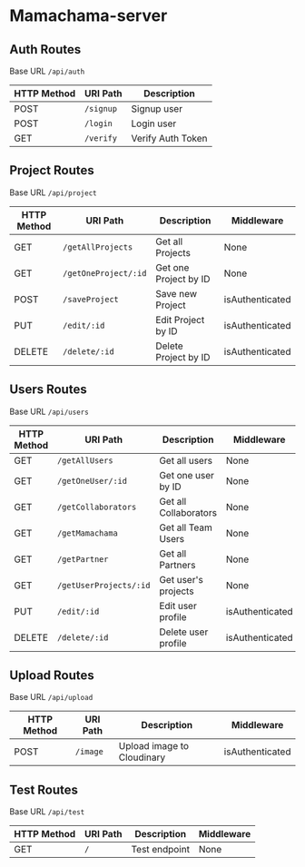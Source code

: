 # Mamachama-server

## Auth Routes
Base URL `/api/auth`

| HTTP Method   | URI Path       | Description             |
| ------------- | -------------- | ----------------------- |
| POST          | `/signup`      | Signup user             |
| POST          | `/login`       | Login user              |
| GET           | `/verify`      | Verify Auth Token       |


## Project Routes
Base URL `/api/project`

| HTTP Method   | URI Path                        | Description             | Middleware            |
| ------------- | ------------------------------- | ----------------------- | --------------------- |
| GET           | `/getAllProjects`               | Get all Projects        | None                  |
| GET           | `/getOneProject/:id`            | Get one Project by ID   | None                  |
| POST          | `/saveProject`                  | Save new Project        | isAuthenticated       |
| PUT           | `/edit/:id`                     | Edit Project by ID      | isAuthenticated       |
| DELETE        | `/delete/:id`                   | Delete Project by ID    | isAuthenticated       |



## Users Routes
Base URL `/api/users`

| HTTP Method   | URI Path                        | Description             | Middleware             |
| ------------- | ------------------------------- | ----------------------- | ---------------------- |
| GET           | `/getAllUsers`                  | Get all users           | None                   |
| GET           | `/getOneUser/:id`               | Get one user by ID      | None                   |
| GET           | `/getCollaborators`             | Get all Collaborators   | None                   |
| GET           | `/getMamachama`                 | Get all Team Users      | None                   |
| GET           | `/getPartner`                   | Get all Partners        | None                   |
| GET           | `/getUserProjects/:id`              | Get user's projects     | None                   |
| PUT           | `/edit/:id`                     | Edit user profile       | isAuthenticated        |
| DELETE        | `/delete/:id`                   | Delete user profile     | isAuthenticated        |


## Upload Routes
Base URL `/api/upload`

| HTTP Method   | URI Path       | Description                 | Middleware            |
| ------------- | -------------- | --------------------------- | --------------------- |
| POST          | `/image`       | Upload image to Cloudinary  | isAuthenticated       |
<!-- 

## Collaborator's Routes
Base URL `/api/collaborators`

| HTTP Method   | URI Path                   | Description                      | Middleware            |
| ------------- | -------------------------- | -------------------------------- | --------------------- |
| GET           | `/getAllCollaborators`     | Get all Collaborators            | None                  |
| GET           | `/getOneCollaborator/:id`  | Get one collaborator by ID       | None                  |
| POST          | `/saveCollaborator`        | Save new collaborator            | isAuthenticated       |
| PUT           | `/edit/:id`                | Edit collaborator by ID          | isAuthenticated       |
| DELETE        | `/delete/:id`              | Delete collaborator by ID        | isAuthenticated       |


## Blog Routes
Base URL `/api/blog`

| HTTP Method   | URI Path                   | Description                      | Middleware            |
| ------------- | -------------------------- | -------------------------------- | --------------------- |
| GET           | `/getAllPosts`             | Get all Posts                    | None                  |
| GET           | `/getOnePost/:id`          | Get one post by ID               | None                  |
| POST          | `/savePost`                | Save new post                    | isAuthenticated       |
| PUT           | `/edit/:id`                | Edit post by ID                  | isAuthenticated       |
| DELETE        | `/delete/:id`              | Delete post by ID                | isAuthenticated       | -->


## Test Routes
Base URL `/api/test`

| HTTP Method   | URI Path       | Description             | Middleware             |
| ------------- | -------------- | ----------------------- | ---------------------- |
| GET           | `/`            | Test endpoint           | None                   |
